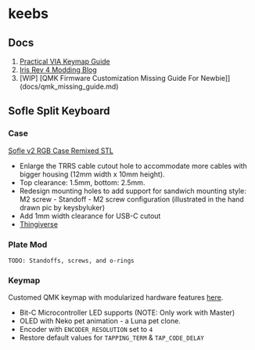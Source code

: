 # keebs

## Docs
1. [Practical VIA Keymap Guide](docs/pratical_via_keymap_guide.md)
2. [Iris Rev 4 Modding Blog](docs/iris_modding_log.md)
3. [WIP] [QMK Firmware Customization Missing Guide For Newbie]](docs/qmk_missing_guide.md)

## Sofle Split Keyboard

### Case

[Sofle v2 RGB Case Remixed STL](https://www.thingiverse.com/thing:4909849)
- Enlarge the TRRS cable cutout hole to accommodate more cables with bigger housing (12mm width x 10mm height).
- Top clearance: 1.5mm, bottom: 2.5mm.
- Redesign mounting holes to add support for sandwich mounting style: M2 screw - Standoff - M2 screw configuration (illustrated in the hand drawn pic by keysbyluker)
- Add 1mm width clearance for USB-C cutout
- [Thingiverse](https://www.thingiverse.com/thing:4909849)

### Plate Mod

    TODO: Standoffs, screws, and o-rings

### Keymap

Customed QMK keymap with modularized hardware features [here](keyboards/sofle/keymaps/saikocat).

- Bit-C Microcontroller LED supports (NOTE: Only work with Master)
- OLED with Neko pet animation - a Luna pet clone.
- Encoder with `ENCODER_RESOLUTION` set to `4`
- Restore default values for `TAPPING_TERM` & `TAP_CODE_DELAY`
